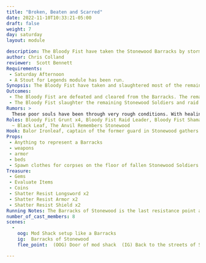 ```yaml
---
title: "Broken, Beaten and Scarred"
date: 2022-11-10T10:33:21-05:00
draft: false
weight: 7
day: saturday
layout: module

description: The Bloody Fist have taken the Stonewood Barracks by storm! The remaining soldiers have been killed, surrendered, or fled the Barracks. The few who stood and fought now lay dead on the floor around them awaiting final death’s judgement at the gates of the Graveyard.
author: Chris Colland
reviewer:  Scott Bennett
Requirements:
 - Saturday Afternoon 
 - A Stout for Legends module has been run.
Synopsis: The Bloody Fist have taken and slaughtered most of the remaining Stonewood resistance soldiers. They seek to slaughter them all or enslave them to service of the Bloody Fist. If the PCs cannot stop the Bloody Fist from taking the barracks back then the attacks will become more frequent and savage with no outlying guards to alert them before the Bloody Fist reach the town, not to mention the Blood Fist stealing their weapons!
Outcomes:
 - The Bloody Fist are defeated and cleared from the Barracks. The remaining Stonewood soldiers who surrendered or ran survive and now they have a chance to fight back.
 - The Bloody Fist slaughter the remaining Stonewood Soldiers and raid the armory in the Barracks leaving Stonewood completely defenseless to the Bloody Fist, the attacks will increase in frequency with no resistance. This is detailed in the section “Bodies fill the fields I see”
Rumors: > 
  These poor souls have been through very rough conditions. With healing supplies running low as is, the Barracks of Stonewood is waving in their resolve. The newly imposed Accords have left them hiding their movements and is making them question their honor. Something must give for these brave souls to be restored to former glory.
Roles: Bloody Fist Grunt x4, Bloody Fist Raid Leader, Bloody Fist Shaman x2 (1 Cel 1 Earth), Balor Ironleaf
  ~ Black Leaf, The Anvil Remembers Stonewood
Hook: Balor Ironleaf, captain of the former guard in Stonewood gathers a small band of low adventures 
Props: 
 - Anything to represent a Barracks
 - weapons
 - armor
 - beds
 - Spawn clothes for corpses on the floor of fallen Stonewood Soldiers
Treasure: 
 - Gems
 - Evaluate Items
 - Coins
 - Shatter Resist Longsword x2
 - Shatter Resist Armor x2
 - Shatter Resist Shield x2
Running Notes: The Barracks of Stonewood is the last resistance point against the forces of the Bloody Fist. This is just after midway point in the 10 module series where it starts to become challenging. THE SHAMANS AND RAID LEADER DO NO RESET. The Grunts reset 2 times each. The NPCs may appear behind the players and start from outside the mod shack where they players entered to simulate being surrounded. This module is designed for mid seasoned adventurers. 
number_of_cast_members: 8
scenes: 
  - 
    oog: Mod Shack setup like a Barracks
    ig:  Barracks of Stonewood
    flee_point:  (OOG) Door of mod shack  (IG) Back to the streets of Stonewood

---
```


























